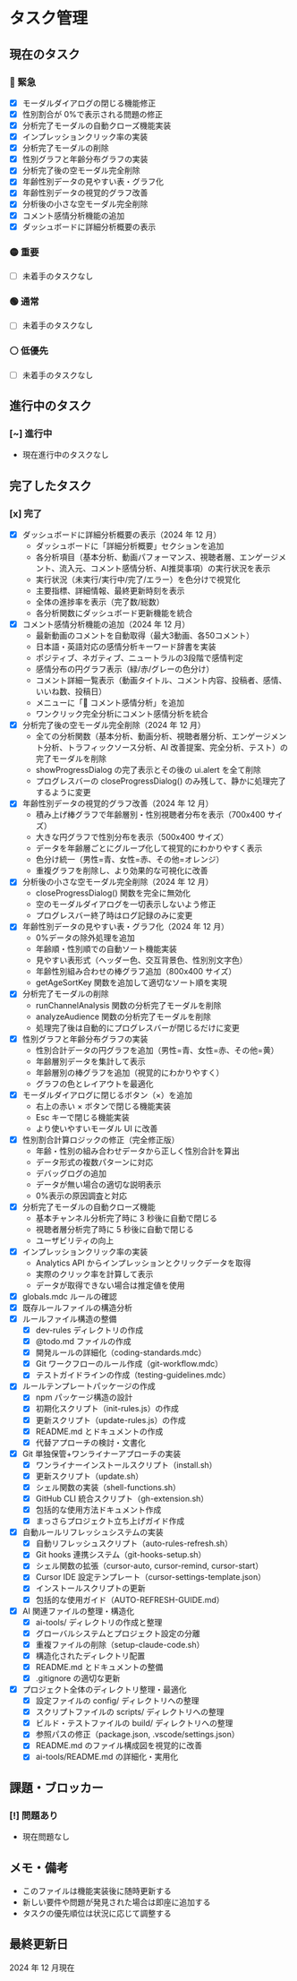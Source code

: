 # タスク管理

## 現在のタスク

### 🔴 緊急

- [x] モーダルダイアログの閉じる機能修正
- [x] 性別割合が 0%で表示される問題の修正
- [x] 分析完了モーダルの自動クローズ機能実装
- [x] インプレッションクリック率の実装
- [x] 分析完了モーダルの削除
- [x] 性別グラフと年齢分布グラフの実装
- [x] 分析完了後の空モーダル完全削除
- [x] 年齢性別データの見やすい表・グラフ化
- [x] 年齢性別データの視覚的グラフ改善
- [x] 分析後の小さな空モーダル完全削除
- [x] コメント感情分析機能の追加
- [x] ダッシュボードに詳細分析概要の表示

### 🟡 重要

- [ ] 未着手のタスクなし

### 🟢 通常

- [ ] 未着手のタスクなし

### ⚪ 低優先

- [ ] 未着手のタスクなし

## 進行中のタスク

### [~] 進行中

- 現在進行中のタスクなし

## 完了したタスク

### [x] 完了

- [x] ダッシュボードに詳細分析概要の表示（2024 年 12 月）
  - ダッシュボードに「詳細分析概要」セクションを追加
  - 各分析項目（基本分析、動画パフォーマンス、視聴者層、エンゲージメント、流入元、コメント感情分析、AI推奨事項）の実行状況を表示
  - 実行状況（未実行/実行中/完了/エラー）を色分けで視覚化
  - 主要指標、詳細情報、最終更新時刻を表示
  - 全体の進捗率を表示（完了数/総数）
  - 各分析関数にダッシュボード更新機能を統合
- [x] コメント感情分析機能の追加（2024 年 12 月）
  - 最新動画のコメントを自動取得（最大3動画、各50コメント）
  - 日本語・英語対応の感情分析キーワード辞書を実装
  - ポジティブ、ネガティブ、ニュートラルの3段階で感情判定
  - 感情分布の円グラフ表示（緑/赤/グレーの色分け）
  - コメント詳細一覧表示（動画タイトル、コメント内容、投稿者、感情、いいね数、投稿日）
  - メニューに「💬 コメント感情分析」を追加
  - ワンクリック完全分析にコメント感情分析を統合
- [x] 分析完了後の空モーダル完全削除（2024 年 12 月）
  - 全ての分析関数（基本分析、動画分析、視聴者層分析、エンゲージメント分析、トラフィックソース分析、AI 改善提案、完全分析、テスト）の完了モーダルを削除
  - showProgressDialog の完了表示とその後の ui.alert を全て削除
  - プログレスバーの closeProgressDialog() のみ残して、静かに処理完了するように変更
- [x] 年齢性別データの視覚的グラフ改善（2024 年 12 月）
  - 積み上げ棒グラフで年齢層別・性別視聴者分布を表示（700x400 サイズ）
  - 大きな円グラフで性別分布を表示（500x400 サイズ）
  - データを年齢層ごとにグループ化して視覚的にわかりやすく表示
  - 色分け統一（男性=青、女性=赤、その他=オレンジ）
  - 重複グラフを削除し、より効果的な可視化に改善
- [x] 分析後の小さな空モーダル完全削除（2024 年 12 月）
  - closeProgressDialog() 関数を完全に無効化
  - 空のモーダルダイアログを一切表示しないよう修正
  - プログレスバー終了時はログ記録のみに変更
- [x] 年齢性別データの見やすい表・グラフ化（2024 年 12 月）
  - 0%データの除外処理を追加
  - 年齢順・性別順での自動ソート機能実装
  - 見やすい表形式（ヘッダー色、交互背景色、性別別文字色）
  - 年齢性別組み合わせの棒グラフ追加（800x400 サイズ）
  - getAgeSortKey 関数を追加して適切なソート順を実現
- [x] 分析完了モーダルの削除
  - runChannelAnalysis 関数の分析完了モーダルを削除
  - analyzeAudience 関数の分析完了モーダルを削除
  - 処理完了後は自動的にプログレスバーが閉じるだけに変更
- [x] 性別グラフと年齢分布グラフの実装
  - 性別合計データの円グラフを追加（男性=青、女性=赤、その他=黄）
  - 年齢層別データを集計して表示
  - 年齢層別の棒グラフを追加（視覚的にわかりやすく）
  - グラフの色とレイアウトを最適化
- [x] モーダルダイアログに閉じるボタン（×）を追加
  - 右上の赤い × ボタンで閉じる機能実装
  - Esc キーで閉じる機能実装
  - より使いやすいモーダル UI に改善
- [x] 性別割合計算ロジックの修正（完全修正版）
  - 年齢・性別の組み合わせデータから正しく性別合計を算出
  - データ形式の複数パターンに対応
  - デバッグログの追加
  - データが無い場合の適切な説明表示
  - 0%表示の原因調査と対応
- [x] 分析完了モーダルの自動クローズ機能
  - 基本チャンネル分析完了時に 3 秒後に自動で閉じる
  - 視聴者層分析完了時に 5 秒後に自動で閉じる
  - ユーザビリティの向上
- [x] インプレッションクリック率の実装
  - Analytics API からインプレッションとクリックデータを取得
  - 実際のクリック率を計算して表示
  - データが取得できない場合は推定値を使用
- [x] globals.mdc ルールの確認
- [x] 既存ルールファイルの構造分析
- [x] ルールファイル構造の整備
  - [x] dev-rules ディレクトリの作成
  - [x] @todo.md ファイルの作成
  - [x] 開発ルールの詳細化（coding-standards.mdc）
  - [x] Git ワークフローのルール作成（git-workflow.mdc）
  - [x] テストガイドラインの作成（testing-guidelines.mdc）
- [x] ルールテンプレートパッケージの作成
  - [x] npm パッケージ構造の設計
  - [x] 初期化スクリプト（init-rules.js）の作成
  - [x] 更新スクリプト（update-rules.js）の作成
  - [x] README.md とドキュメントの作成
  - [x] 代替アプローチの検討・文書化
- [x] Git 単独保管+ワンライナーアプローチの実装
  - [x] ワンライナーインストールスクリプト（install.sh）
  - [x] 更新スクリプト（update.sh）
  - [x] シェル関数の実装（shell-functions.sh）
  - [x] GitHub CLI 統合スクリプト（gh-extension.sh）
  - [x] 包括的な使用方法ドキュメント作成
  - [x] まっさらプロジェクト立ち上げガイド作成
- [x] 自動ルールリフレッシュシステムの実装
  - [x] 自動リフレッシュスクリプト（auto-rules-refresh.sh）
  - [x] Git hooks 連携システム（git-hooks-setup.sh）
  - [x] シェル関数の拡張（cursor-auto, cursor-remind, cursor-start）
  - [x] Cursor IDE 設定テンプレート（cursor-settings-template.json）
  - [x] インストールスクリプトの更新
  - [x] 包括的な使用ガイド（AUTO-REFRESH-GUIDE.md）
- [x] AI 関連ファイルの整理・構造化
  - [x] ai-tools/ ディレクトリの作成と整理
  - [x] グローバルシステムとプロジェクト設定の分離
  - [x] 重複ファイルの削除（setup-claude-code.sh）
  - [x] 構造化されたディレクトリ配置
  - [x] README.md とドキュメントの整備
  - [x] .gitignore の適切な更新
- [x] プロジェクト全体のディレクトリ整理・最適化
  - [x] 設定ファイルの config/ ディレクトリへの整理
  - [x] スクリプトファイルの scripts/ ディレクトリへの整理
  - [x] ビルド・テストファイルの build/ ディレクトリへの整理
  - [x] 参照パスの修正（package.json, .vscode/settings.json）
  - [x] README.md のファイル構成図を視覚的に改善
  - [x] ai-tools/README.md の詳細化・実用化

## 課題・ブロッカー

### [!] 問題あり

- 現在問題なし

## メモ・備考

- このファイルは機能実装後に随時更新する
- 新しい要件や問題が発見された場合は即座に追加する
- タスクの優先順位は状況に応じて調整する

## 最終更新日

2024 年 12 月現在
